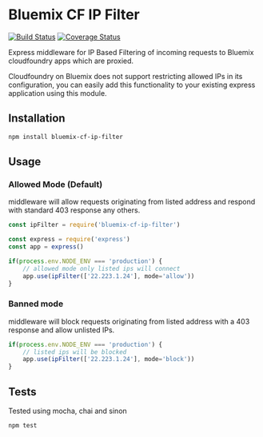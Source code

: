 # Bluemix CF IP Filter

[![Build Status](https://travis-ci.org/Astr-o/bluemix-cf-ip-filter.svg?branch=master)](https://travis-ci.org/Astr-o/bluemix-cf-ip-filter)
[![Coverage Status](https://coveralls.io/repos/github/Astr-o/bluemix-cf-ip-filter/badge.svg?branch=master)](https://coveralls.io/github/Astr-o/bluemix-cf-ip-filter?branch=master)



Express middleware for IP Based Filtering of incoming requests to Bluemix cloudfoundry apps which are proxied.

Cloudfoundry on Bluemix does not support restricting allowed IPs in its configuration, you can easily
add this functionality to your existing express application using this module.

## Installation

```bash
npm install bluemix-cf-ip-filter
```

## Usage

### Allowed Mode (Default)

middleware will allow requests originating from listed address and respond with standard 403 response
any others.

```Javascript
const ipFilter = require('bluemix-cf-ip-filter')

const express = require('express')
const app = express()

if(process.env.NODE_ENV === 'production') {
    // allowed mode only listed ips will connect
    app.use(ipFilter(['22.223.1.24'], mode='allow'))
}
```

### Banned mode

middleware will block requests originating from listed address with a 403 response 
and allow unlisted IPs.

```Javascript
if(process.env.NODE_ENV === 'production') {
    // listed ips will be blocked
    app.use(ipFilter(['22.223.1.24'], mode='block'))
}
```

## Tests

Tested using mocha, chai and sinon

```bash
npm test
```
